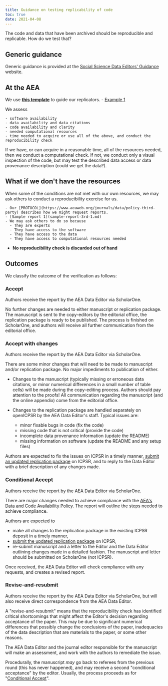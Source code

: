 ```yaml
---
title: Guidance on testing replicability of code
toc: true
date: 2021-04-08
---
```




The code and data that have been archived should be reproducible and replicable. How do we test that?

## Generic guidance

Generic guidance is provided at the [Social Science Data Editors' Guidance](https://social-science-data-editors.github.io/guidance/) website. 

## At the AEA

We use **[this template](https://github.com/AEADataEditor/replication-template/blob/master/REPLICATION.md)** to guide our replicators. 
    - [Example 1](sample-report.md)

We assess 

    - software availability
    - data availability and data citations
    - code availability and clarity
    - needed computational resources
    - time needed to acquire or use all of the above, and conduct the reproducibility check

If we have, or can acquire in a reasonable time, all of the resources needed, then we conduct a computational check. If not, we conduct only a visual inspection of the code, but may test the described data access or data provenance description (could we get the data?). 

## What if we don't have the resources

When some of the conditions are not met with our own resources, we may ask others to conduct a reproducibility exercise for us. 

    - Our [PROTOCOL](https://www.aeaweb.org/journals/data/policy-third-party) describes how we might request reports.
    - [Sample report 1](sample-report-3rd-1.md)
    - We may ask others to do so because
      - They are experts
      - They have access to the software
      - They have access to the data
      - They have access to computational resources needed

  - **No reproducibility check is discarded out of hand**

## Outcomes

We classify the outcome of the verification as follows:

### Accept

Authors receive the report by the AEA Data Editor via ScholarOne.

No further changes are needed to either manuscript or replication package. The manuscript is sent to the copy-editors by the editorial office, the replication package is ready to be published. The process is finished on ScholarOne, and authors will receive  all further communication from the editorial office. 

### Accept with changes

Authors receive the report by the AEA Data Editor via ScholarOne.

There are some minor changes that will need to be made to manuscript and/or replication package. No major impediments to publication of either.

- Changes to the manuscript (typically missing or erroneous data citations, or minor numerical differences in a small number of table cells) will be made during the copy-editing process. Authors should pay attention to the proofs! All communication regarding the manuscript (and the online appendix) come from the editorial office.

- Changes to the replication package are handled separately on openICPSR by the AEA Data Editor's staff. Typical issues are:
  - minor fixable bugs in code (fix the code)
  - missing code that is not critical (provide the code)
  - incomplete data provenance information (update the README)
  - missing information on software (update the README and any setup files)

Authors are expected to fix the issues on ICPSR in a timely manner, [submit an updated replication package](https://aeadataeditor.github.io/aea-de-guidance/data-deposit-aea.html#submitting-to-the-data-editor) on ICPSR, and to reply to the Data Editor with a brief description of any changes made.

### Conditional Accept

Authors receive the report by the AEA Data Editor via ScholarOne.

There are major changes needed to achieve compliance with the [AEA's Data and Code Availability Policy](https://www.aeaweb.org/journals/data/data-code-policy). The report will outline the steps needed to achieve compliance.

Authors are expected to 

- make all changes to the replication package in the existing ICPSR deposit in a timely manner, 
- [submit the updated replication package](https://aeadataeditor.github.io/aea-de-guidance/data-deposit-aea.html#submitting-to-the-data-editor) on ICPSR, 
- re-submit manuscript and a letter to the Editor and the Data Editor outlining changes made in a detailed fashion. The manuscript and letter should be submitted on ScholarOne (not ICPSR). 

Once received, the AEA Data Editor will check compliance with any requests, and creates a revised report. 

### Revise-and-resubmit


Authors receive the report by the AEA Data Editor via ScholarOne, but will also receive direct correspondence from the AEA Data Editor. 

A "revise-and-resubmit" means that the reproducibility check has identified critical shortcomings that might affect the Editor's decision regarding acceptance of the paper. This may be due to significant numerical differences that possibly change the conclusions of the paper, inadequacies of the data description that are materials to the paper, or some other reasons.

The AEA Data Editor and the journal editor responsible for the manuscript will make an assessment, and work with the authors to remediate the issue. 

Procedurally, the manuscript *may* go back to referees from the previous round (this has never happened), and may receive a second "conditional acceptance" by the editor. Usually, the process proceeds as for "[Conditional Accept](#conditional-accept)".


